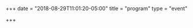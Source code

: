 +++
date = "2018-08-29T11:01:20-05:00"
title = "program"
type = "event"

+++

<!--
<div class = "row">
  <div class = "col-md-12">
    <hr />
    Check out <a href="https://confengine.com/devopsdays-tokyo-2018/schedule">Program Schedule at Confengine</a> to see our most up-to-date schedule
    <hr />
  </div>
</div>
-->
